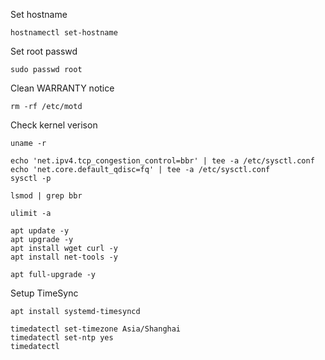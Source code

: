 Set hostname
```
hostnamectl set-hostname
```

Set root passwd

```
sudo passwd root
```

Clean WARRANTY notice

```
rm -rf /etc/motd
```

Check kernel verison

```
uname -r
```

```
echo 'net.ipv4.tcp_congestion_control=bbr' | tee -a /etc/sysctl.conf
echo 'net.core.default_qdisc=fq' | tee -a /etc/sysctl.conf
sysctl -p
```

```
lsmod | grep bbr
```

```
ulimit -a
```

```
apt update -y
apt upgrade -y
apt install wget curl -y
apt install net-tools -y
```

```
apt full-upgrade -y
```

Setup TimeSync

```
apt install systemd-timesyncd

timedatectl set-timezone Asia/Shanghai
timedatectl set-ntp yes
timedatectl

```
